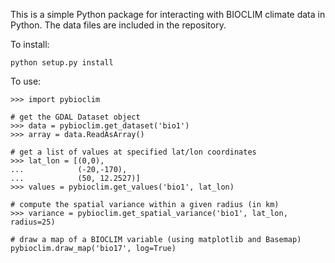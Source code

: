 This is a simple Python package for interacting with BIOCLIM climate data in 
Python. The data files are included in the repository.

To install:

    python setup.py install

To use:

    >>> import pybioclim
    
    # get the GDAL Dataset object
    >>> data = pybioclim.get_dataset('bio1')
    >>> array = data.ReadAsArray()
    
    # get a list of values at specified lat/lon coordinates
    >>> lat_lon = [(0,0),
    ...            (-20,-170),
    ...            (50, 12.2527)]
    >>> values = pybioclim.get_values('bio1', lat_lon)
    
    # compute the spatial variance within a given radius (in km)
    >>> variance = pybioclim.get_spatial_variance('bio1', lat_lon, radius=25)
    
    # draw a map of a BIOCLIM variable (using matplotlib and Basemap)
    pybioclim.draw_map('bio17', log=True)